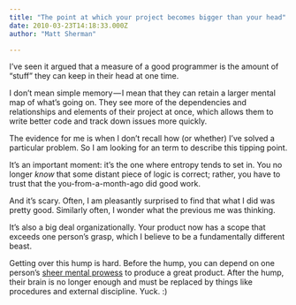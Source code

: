 ```yaml
---
title: "The point at which your project becomes bigger than your head"
date: 2010-03-23T14:18:33.000Z
author: "Matt Sherman"

---
```


I’ve seen it argued that a measure of a good programmer is the amount of “stuff” they can keep in their head at one time.

I don’t mean simple memory — I mean that they can retain a larger mental map of what’s going on. They see more of the dependencies and relationships and elements of their project at once, which allows them to write better code and track down issues more quickly.

The evidence for me is when I don’t recall how (or whether) I’ve solved a particular problem. So I am looking for an term to describe this tipping point.

It’s an important moment: it’s the one where entropy tends to set in. You no longer _know_ that some distant piece of logic is correct; rather, you have to trust that the you-from-a-month-ago did good work.

And it’s scary. Often, I am pleasantly surprised to find that what I did was pretty good. Similarly often, I wonder what the previous me was thinking.

It’s also a big deal organizationally. Your product now has a scope that exceeds one person’s grasp, which I believe to be a fundamentally different beast.

Getting over this hump is hard. Before the hump, you can depend on one person’s [sheer mental prowess](http://lwn.net/2000/0824/a/esr-sharing.php3) to produce a great product. After the hump, their brain is no longer enough and must be replaced by things like procedures and external discipline. Yuck. :)
